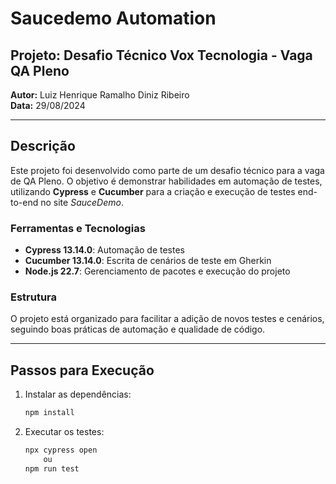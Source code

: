 # Saucedemo Automation

## Projeto: Desafio Técnico Vox Tecnologia - Vaga QA Pleno
**Autor:** Luiz Henrique Ramalho Diniz Ribeiro  
**Data:** 29/08/2024

---

## Descrição
Este projeto foi desenvolvido como parte de um desafio técnico para a vaga de QA Pleno. O objetivo é demonstrar habilidades em automação de testes, utilizando **Cypress** e **Cucumber** para a criação e execução de testes end-to-end no site *SauceDemo*.

### Ferramentas e Tecnologias
- **Cypress 13.14.0**: Automação de testes
- **Cucumber 13.14.0**: Escrita de cenários de teste em Gherkin
- **Node.js 22.7**: Gerenciamento de pacotes e execução do projeto

### Estrutura
O projeto está organizado para facilitar a adição de novos testes e cenários, seguindo boas práticas de automação e qualidade de código.

---

## Passos para Execução
1. Instalar as dependências:
   ```bash
   npm install
2. Executar os testes:
    ```bash
    npx cypress open
        ou
    npm run test

